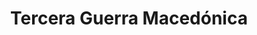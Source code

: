 ﻿---
title: "Tercera Guerra Macedónica"
permalink: periodes_54.html
layout: periode
dataInici: -171
dataFi: -168
sidebar: periodes
pares:
  - id: 51
    title: "Guerras Macedónicas"
    dataInici: "(-214)"
    dataFi: "(-148)"

fills:
  - id: 76
    title: "Batalla de Pidna"
    dataInici: "(-168)"

jocsPrincipals:
jocsEscenaris:
jocsEpoca:
jocsEpocaEscenaris:
---
